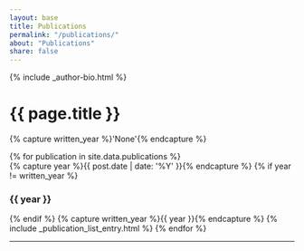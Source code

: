```yaml
---
layout: base
title: Publications
permalink: "/publications/"
about: "Publications"
share: false
---
```

<div id="main" role="main">
  <div class="article-author-side">
    {% include _author-bio.html %}

  </div>
  <div id="index">
    <h1>{{ page.title }}</h1>

  {% capture written_year %}'None'{% endcapture %}

  {% for publication in site.data.publications %}  
    {% capture year %}{{ post.date | date: '%Y' }}{% endcapture %}
    {% if year != written_year %}
      <h3>{{ year }}</h3>
    {% endif %}
    {% capture written_year %}{{ year }}{% endcapture %}
    {% include _publication_list_entry.html %}
    {% endfor %}
  <hr>
  </div>
</div>





